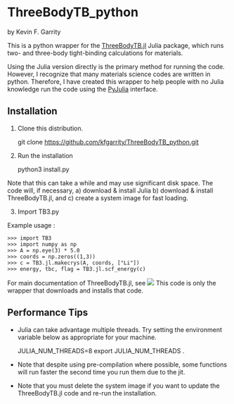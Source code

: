 # ThreeBodyTB_python

by Kevin F. Garrity

This is a python wrapper for the
[ThreeBodyTB.jl](http://github.com/kfgarrity/ThreeBodyTB.jl) Julia
package, which runs two- and three-body tight-binding calculations for
materials.

Using the Julia version directly is the primary method for running the
code. However, I recognize that many materials science codes are written in
python. Therefore, I have created this wrapper to help people with no
Julia knowledge run the code using the
[PyJulia](https://github.com/JuliaPy/pyjulia) interface.

## Installation

1) Clone this distribution.

    git clone https://github.com/kfgarrity/ThreeBodyTB_python.git

2) Run the installation

    python3 install.py

Note that this can take a while and may use significant disk space. The code
will, if necessary, a) download & install Julia b) download & install
ThreeBodyTB.jl, and c) create a system image for fast loading.


3) Import TB3.py

Example usage :

    >>> import TB3
    >>> import numpy as np
    >>> A = np.eye(3) * 5.0
    >>> coords = np.zeros((1,3))
    >>> c = TB3.jl.makecrys(A, coords, ["Li"])
    >>> energy, tbc, flag = TB3.jl.scf_energy(c)


For main documentation of ThreeBodyTB.jl, see [![](https://img.shields.io/badge/docs-dev-blue.svg)](https://kfgarrity.github.io/ThreeBodyTB.jl/dev/)
This code is only the wrapper that downloads and installs that code.

## Performance Tips

- Julia can take advantage multiple threads. Try setting the environment variable below as appropriate for your machine.


    JULIA_NUM_THREADS=8
    export JULIA_NUM_THREADS
.


- Note that despite using pre-compilation where possible, some
  functions will run faster the second time you run them due to the
  jit.

- Note that you must delete the system image if you want to update the
  ThreeBodyTB.jl code and re-run the installation.
